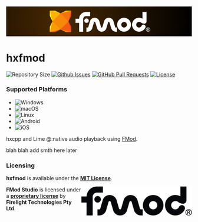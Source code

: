 ![hxfmod](./assets/hxfmod_wide.png)

# hxfmod

![Repository Size](https://img.shields.io/github/repo-size/KarimAkra/hxfmod)
[![Github Issues](https://img.shields.io/github/issues/KarimAkra/hxfmod)](https://github.com/KarimAkra/hxfmod/issues)
[![GitHub Pull Requests](https://img.shields.io/github/issues-pr/KarimAkra/hxfmod)](https://github.com/KarimAkra/hxfmod/pulls)
[![License](https://badgen.net/badge/license/MIT/green)](./LICENSE)

### Supported Platforms

- ![Windows](https://custom-icon-badges.demolab.com/badge/Windows-0078D6?logo=windows11&logoColor=white)
- ![macOS](https://img.shields.io/badge/-macOS-000000?logo=apple&logoColor=white&style=flat)
- ![Linux](https://img.shields.io/badge/-Linux-FCC624?logo=linux&logoColor=black&style=flat)
- ![Android](https://img.shields.io/badge/-Android-3DDC84?logo=android&logoColor=white&style=flat)
- ![iOS](https://img.shields.io/badge/iOS-000000?&logo=apple&logoColor=white)

hxcpp and Lime @:native audio playback using [FMod](https://fmod.com).

blah blah add smth here later

### Licensing

**hxfmod** is available under the **[MIT License](./LICENSE)**.

<img src="./assets/fmod.png" width="300px" align="right" />

**FMod Studio** is licensed under a **[proprietary license](https://www.fmod.com/legal)** by **Firelight Technologies Pty Ltd**.